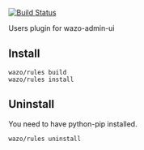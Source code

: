 [![Build Status](https://travis-ci.org/wazo-pbx/wazo-admin-ui-user.png?branch=master)](https://travis-ci.org/wazo-pbx/wazo-admin-ui-user)

Users plugin for wazo-admin-ui

Install
-------

    wazo/rules build
    wazo/rules install

Uninstall
---------

You need to have python-pip installed.

    wazo/rules uninstall

